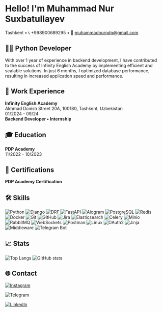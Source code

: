 # Hello! I'm Muhammad Nur Suxbatullayev

Tashkent • 📞 +998900689295 • 📧 muhammadnurpdp@gmail.com

## 👨‍💻 Python Developer

With over 1 year of experience in backend development, I have contributed to the success of Infinity English Academy by implementing efficient and scalable solutions. In just 6 months, I optimized database performance, resulting in increased application speed and performance.

## 🏢 Work Experience

**Infinity English Academy**  
Akhmad Donish Street 20A, 100180, Tashkent, Uzbekistan  
01/2024 - 09/24  
**Backend Developer • Internship**

## 🎓 Education

**PDP Academy**  
11/2022 - 10/2023

## 📜 Certifications

**PDP Academy Certification**

## 🛠️ Skills

![Python](https://img.shields.io/badge/Python-3776AB?style=for-the-badge&logo=python&logoColor=white)
![Django](https://img.shields.io/badge/Django-092E20?style=for-the-badge&logo=django&logoColor=white)
![DRF](https://img.shields.io/badge/DRF-FF3C50?style=for-the-badge&logo=django&logoColor=white)
![FastAPI](https://img.shields.io/badge/FastAPI-009688?style=for-the-badge&logo=fastapi&logoColor=white)
![Aiogram](https://img.shields.io/badge/Aiogram-2B4F60?style=for-the-badge&logo=telegram&logoColor=white)
![PostgreSQL](https://img.shields.io/badge/PostgreSQL-4169E1?style=for-the-badge&logo=postgresql&logoColor=white)
![Redis](https://img.shields.io/badge/Redis-DC382D?style=for-the-badge&logo=redis&logoColor=white)
![Docker](https://img.shields.io/badge/Docker-2496ED?style=for-the-badge&logo=docker&logoColor=white)
![Git](https://img.shields.io/badge/Git-F05032?style=for-the-badge&logo=git&logoColor=white)
![GitHub](https://img.shields.io/badge/GitHub-181717?style=for-the-badge&logo=github&logoColor=white)
![Jira](https://img.shields.io/badge/Jira-0052CC?style=for-the-badge&logo=jira&logoColor=white)
![Elasticsearch](https://img.shields.io/badge/Elasticsearch-005571?style=for-the-badge&logo=elasticsearch&logoColor=white)
![Celery](https://img.shields.io/badge/Celery-37814A?style=for-the-badge&logo=celery&logoColor=white)
![Minio](https://img.shields.io/badge/Minio-00A5E0?style=for-the-badge&logo=minio&logoColor=white)
![RabbitMQ](https://img.shields.io/badge/RabbitMQ-FF6600?style=for-the-badge&logo=rabbitmq&logoColor=white)
![WebSockets](https://img.shields.io/badge/WebSockets-000000?style=for-the-badge&logo=websockets&logoColor=white)
![Postman](https://img.shields.io/badge/Postman-FF6C37?style=for-the-badge&logo=postman&logoColor=white)
![Linux](https://img.shields.io/badge/Linux-FCC624?style=for-the-badge&logo=linux&logoColor=black)
![OAuth2](https://img.shields.io/badge/OAuth2-673AB7?style=for-the-badge&logo=oauth&logoColor=white)
![Jinja](https://img.shields.io/badge/Jinja-000000?style=for-the-badge&logo=jinja&logoColor=white)
![Middleware](https://img.shields.io/badge/Middleware-00B4E4?style=for-the-badge&logo=middleware&logoColor=white)
![Telegram Bot](https://img.shields.io/badge/Telegram_Bot-0088CC?style=for-the-badge&logo=telegram&logoColor=white)

## 📈 Stats

![Top Langs](https://github-readme-stats.vercel.app/api/top-langs/?username=muhammadnuruz&layout=compact&theme=tokyonight)
![GitHub stats](https://github-readme-stats.vercel.app/api?username=muhammadnuruz&show_icons=true&hide_title=true&hide=prs&count_private=true&theme=tokyonight)

## 🌐 Contact

[![Instagram](https://img.shields.io/badge/Instagram-E4405F?style=for-the-badge&logo=instagram&logoColor=white)](https://www.instagram.com/themuhammadnur/)

[![Telegram](https://img.shields.io/badge/Telegram-0088CC?style=for-the-badge&logo=telegram&logoColor=white)](https://t.me/themuhammadnur)

[![LinkedIn](https://img.shields.io/badge/LinkedIn-0077B5?style=for-the-badge&logo=linkedin&logoColor=white)](https://www.linkedin.com/in/muhammad-nur-suxbatullayev-667644294/)
